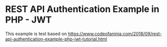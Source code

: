 # REST API Authentication Example in PHP - JWT

This example is test based on https://www.codeofaninja.com/2018/09/rest-api-authentication-example-php-jwt-tutorial.html
